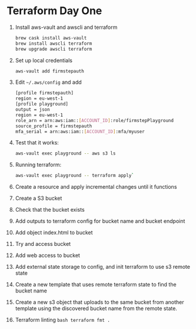 # Terraform Day One
1.  Install aws-vault and awscli and terraform
    ```bash
    brew cask install aws-vault
    brew install awscli terraform
    brew upgrade awscli terraform
    ```
2.  Set up local credentials
    ```bash
    aws-vault add firmstepauth
    ```


3.  Edit `~/.aws/config` and add
    ```bash
    [profile firmstepauth]
    region = eu-west-1
    [profile playground]
    output = json
    region = eu-west-1
    role_arn = arn:aws:iam::[ACCOUNT_ID]:role/firmstepPlayground
    source_profile = firmstepauth
    mfa_serial = arn:aws:iam::[ACCOUNT_ID]:mfa/myuser
    ```

4.  Test that it works:
    ```bash
    aws-vault exec playground -- aws s3 ls
    ```

5.  Running terraform:
    ```bash
    aws-vault exec playground -- terraform apply`
    ```

6.  Create a resource and apply incremental changes until it functions
7.  Create a S3 bucket
8.  Check that the bucket exists
9.  Add outputs to terraform config for bucket name and bucket endpoint
10.  Add object index.html to bucket
11.  Try and access bucket
12.  Add web access to bucket
14.  Add external state storage to config, and init terraform to use s3 remote state
15.  Create a new template that uses remote terraform state to find the bucket name
16.  Create a new s3 object that uploads to the same bucket from another template using the discovered bucket name from the remote state.
17.  Terraform linting
    ```bash
    terraform fmt .
    ```
